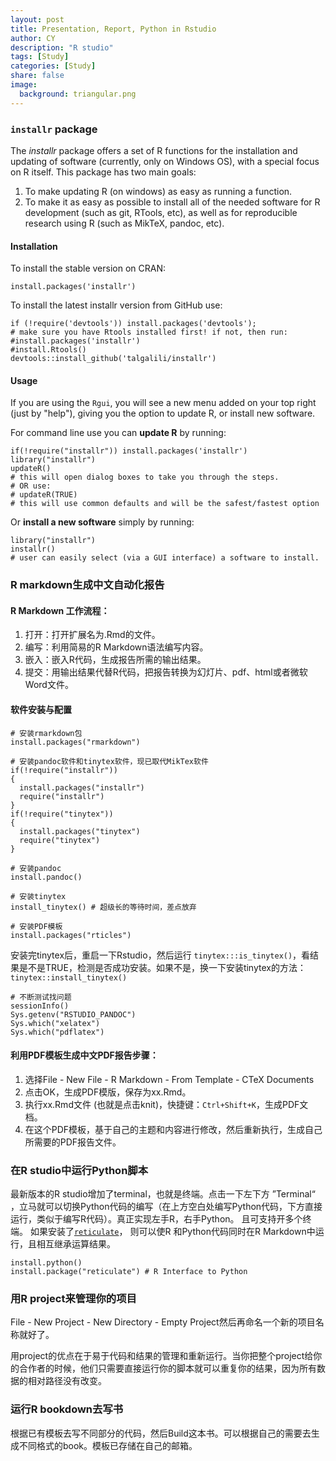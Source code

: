 ```yaml
---
layout: post
title: Presentation, Report, Python in Rstudio 
author: CY
description: "R studio"
tags: [Study]
categories: [Study]
share: false
image:
  background: triangular.png
---
```




### `installr` package

The *installr* package offers a set of R functions for the installation and updating of software (currently, only on Windows OS), with a special focus on R itself. This package has two main goals:

1. To make updating R (on windows) as easy as running a function.
2. To make it as easy as possible to install all of the needed software for R development (such as git, RTools, etc), as well as for reproducible research using R (such as MikTeX, pandoc, etc).

#### Installation

To install the stable version on CRAN:

```
install.packages('installr')
```

To install the latest installr version from GitHub use:

```
if (!require('devtools')) install.packages('devtools'); 
# make sure you have Rtools installed first! if not, then run:
#install.packages('installr')
#install.Rtools()
devtools::install_github('talgalili/installr')
```
#### Usage

If you are using the `Rgui`, you will see a new menu added on your top right (just by "help"), giving you the option to update R, or install new software.

For command line use you can **update R** by running:

```
if(!require("installr")) install.packages('installr')
library("installr")
updateR() 
# this will open dialog boxes to take you through the steps.
# OR use:
# updateR(TRUE) 
# this will use common defaults and will be the safest/fastest option
```

Or **install a new software** simply by running:

```
library("installr")
installr() 
# user can easily select (via a GUI interface) a software to install.
```



### R markdown生成中文自动化报告



#### R Markdown 工作流程：   

1.  打开：打开扩展名为.Rmd的文件。     
2.  编写：利用简易的R Markdown语法编写内容。    
3.  嵌入：嵌入R代码，生成报告所需的输出结果。    
4.  提交：用输出结果代替R代码，把报告转换为幻灯片、pdf、html或者微软Word文件。     

#### 软件安装与配置

```
# 安装rmarkdown包
install.packages("rmarkdown")

# 安装pandoc软件和tinytex软件，现已取代MikTex软件
if(!require("installr"))
{
  install.packages("installr")
  require("installr")
}
if(!require("tinytex"))
{
  install.packages("tinytex")
  require("tinytex")
}

# 安装pandoc
install.pandoc()

# 安装tinytex
install_tinytex() # 超级长的等待时间，差点放弃

# 安装PDF模板
install.packages("rticles")
```

安装完tinytex后，重启一下Rstudio，然后运行 `tinytex:::is_tinytex()`，看结果是不是TRUE，检测是否成功安装。如果不是，换一下安装tinytex的方法：`tinytex::install_tinytex()`

```
# 不断测试找问题
sessionInfo()
Sys.getenv("RSTUDIO_PANDOC")
Sys.which("xelatex")
Sys.which("pdflatex")
```



#### 利用PDF模板生成中文PDF报告步骤：        

1. 选择File - New File - R Markdown - From Template - CTeX Documents          
2. 点击OK，生成PDF模版，保存为xx.Rmd。         
3. 执行xx.Rmd文件 (也就是点击knit)，快捷键：`Ctrl+Shift+K`，生成PDF文档。    
4. 在这个PDF模板，基于自己的主题和内容进行修改，然后重新执行，生成自己所需要的PDF报告文件。    



### 在R studio中运行Python脚本

最新版本的R studio增加了terminal，也就是终端。点击一下左下方 ”Terminal“ ，立马就可以切换Python代码的编写（在上方空白处编写Python代码，下方直接运行，类似于编写R代码）。真正实现左手R，右手Python。 且可支持开多个终端。 如果安装了[`reticulate`](https://github.com/rstudio/reticulate)， 则可以使R 和Python代码同时在R Markdown中运行，且相互继承运算结果。      

```
install.python()
install.package("reticulate") # R Interface to Python
```



### 用R project来管理你的项目

File - New Project - New Directory - Empty Project然后再命名一个新的项目名称就好了。

用project的优点在于易于代码和结果的管理和重新运行。当你把整个project给你的合作者的时候，他们只需要直接运行你的脚本就可以重复你的结果，因为所有数据的相对路径没有改变。



### 运行R bookdown去写书

根据已有模板去写不同部分的代码，然后Build这本书。可以根据自己的需要去生成不同格式的book。模板已存储在自己的邮箱。